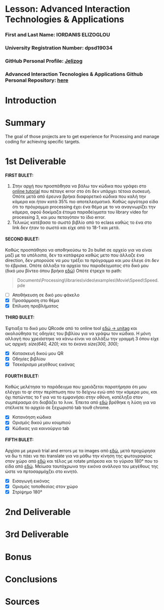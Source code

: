 # Lesson: Advanced Interaction Technologies & Applications

### First and Last Name: IORDANIS ELIZOGLOU
### University Registration Number: dpsd19034
### GitHub Personal Profile: [Jelizog](https://github.com/Jelizog)
### Advanced Interaction Tecnologies & Applications Github Personal Repository: [here](https://github.com/Jelizog/Advanced-Interaction-Tecnologies-Applications-Individual-Assignment/tree/main/my_report)

# Introduction

# Summary
The goal of those projects are to get experience for Processing and manage coding for achieving specific targets.

# 1st Deliverable
#### FIRST BULET: 
1. Στην αρχή που προσπάθησα να βάλω τον κώδικα που γράφει στο [online tutorial](https://processing.org/tutorials/video#live-video) που πέταγε error στο ότι δεν υπάρχει τέτοια συσκευή. 
   Οπότε μετά από έρευνα βρήκα διαφορετικό κώδικα που καλή την κάμερα και ήταν κατά 35% πιο αποτελεσματικό. Καθώς αργότερα είδα ότι το πρόγραμμα processing έχει ένα θέμα με το να αναγνωρίζει την κάμερα, αφού δοκίμαζα έτοιμα παραδείγματα του library video for processing 3, και μου πεταγόταν το ίδιο error.
2. Τελικώς κατέβασα το σωστό βιβλίο από το eclass καθώς το ένα στο link δεν ήταν το σωστό και είχε από το 18-1 και μετά.
#### SECOND BULET:
  Καθώς προσπάθησα να αποθηκεύσω το 2ο bullet σε αρχείο για να είναι μαζί με τα υπόλοιπα, δεν τα κατάφερα καθώς μετο που άλλαζε ένα direction, δεν μπορούσε να μου τρέξει το πρόγραμμα και μου έλεγε ότι δεν το έβρισκε. Οπότε άλλαξα τα αρχεία του παραδείγματος στο δικό μου (δικό μου βίντεο όπου βρήκα [εδώ](https://www.youtube.com/watch?v=ht4-aoXxlwI&t=3s))
  Οπότε έτρεχα το path: 
  > Documents\Processing\libraries\video\examples\Movie\Speed\Speed.pde
  - [ ] Αποθήκευση σε δικό μου φάκελο
  - [x] Προσάρμοση στο θέμα
  - [x] Επίλυση προβλήματος
#### THIRD BULET:
   Έφτιαξα το δικό μου QRcode από το online tool [εδώ -> unitag](https://www.unitag.io/?fbclid=IwAR1m_Y4Vl7eWTtkxVIFKHkA01GYOFbzy4_3b-YP4LRsdlqiNQ9rHxv-4hGk) και ακολούθησα τις οδηγίες του βιβλίου για να γράψω τον κώδικα. Η μόνη αλλαγή που χρειάστηκε να κάνω είναι να αλλάξω την γραμμή 3 όπου είχε ως αρχική: _size(640, 420);_ και το έκανα _size(300, 300);_
- [x] Κατασκευή δικού μου QR
- [x] Οδηγίες βιβλίου
- [x] Τσεκάρισμα μεγέθους εικόνας
#### FOURTH BULET:
Καθώς μελέτησα το παράδειγμα που χρειάζεται παρατήρησα ότι μου ελέγχει το qr στην περίπτωση που το δείχνω εγώ από την κάμερα μου, και όχι πατώντας το f για να το εμφανήσει στην οθόνη, κατέληξα στον συμπέρασμα ότι διαβάζει το λινκ. Έπειτα από [εδώ](https://processing.org/examples/embeddedlinks.html) βρέθηκε η λύση για να στέλνετε το αρχείο σε ξεχωριστό tab τουθ chrome.
- [x] Κατανόηση κώδικα
- [x] Ορισμός δικού μου κουμπιού
- [x] Κώδικας για καινούργιο tab

#### FIFTH BULET:
Αρχίσα με μερικά trial and errors με τα images από [εδώ](https://processing.org/reference/image_.html), μετά προχώρησα να δω τι πάει να πει translate για να μάθω την κίνηση της φωτογραφίας στον χώρο από [εδώ](https://processing.org/reference/translate_.html) και τέλος με rotate μπόρεσα και το γύρισα 180° που το είδα από [εδώ](https://processing.org/reference/rotateZ_.html). Μείωσα ταυτόχρωνα την εικόνα ανάλογα του μεγέθους της ώστε να πρτοσαρμόχζει στο κινητό.
- [x] Εισαγωγή εικόνας
- [x] Ορισμός τοποθεσίας στον χώρο
- [x] Στρίψημο 180°

# 2nd Deliverable


# 3rd Deliverable 


# Bonus 


# Conclusions


# Sources
